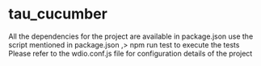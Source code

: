 # tau_cucumber
All the dependencies for the project are available in package.json
use the script mentioned in package.json ,> npm run test to execute the tests
Please refer to the wdio.conf.js file for configuration details of the project
